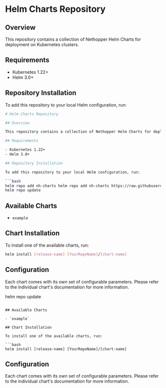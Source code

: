 # Helm Charts Repository

## Overview

This repository contains a collection of Nethopper Helm Charts for deployment on Kubernetes clusters.

## Requirements

- Kubernetes 1.22+
- Helm 3.0+

## Repository Installation

To add this repository to your local Helm configuration, run:

```bash
# Helm Charts Repository

## Overview

This repository contains a collection of Nethopper Helm Charts for deployment on Kubernetes clusters.

## Requirements

- Kubernetes 1.22+
- Helm 3.0+

## Repository Installation

To add this repository to your local Helm configuration, run:

```bash
helm repo add nh-charts helm repo add nh-charts https://raw.githubusercontent.com/nethopper2/helm-charts/gh-pages/ --username <gh-username> --password <token>
helm repo update
```

## Available Charts

- `example`

## Chart Installation

To install one of the available charts, run:

```bash
helm install [release-name] [YourRepoName]/[chart-name]
```

## Configuration

Each chart comes with its own set of configurable parameters. Please refer to the individual chart's documentation for more information.

helm repo update
```

## Available Charts

- `example`

## Chart Installation

To install one of the available charts, run:

```bash
helm install [release-name] [YourRepoName]/[chart-name]
```

## Configuration

Each chart comes with its own set of configurable parameters. Please refer to the individual chart's documentation for more information.
